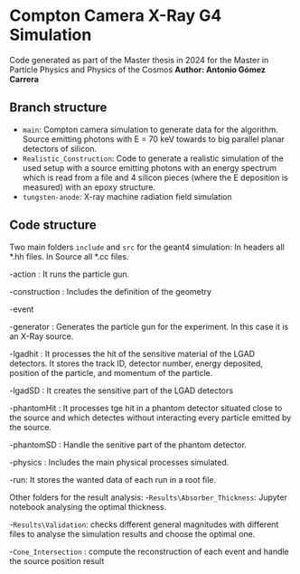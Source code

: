 # Compton Camera X-Ray G4 Simulation
Code generated as part of the Master thesis in 2024 for the Master in Particle Physics and Physics of the Cosmos
__Author: Antonio Gómez Carrera__

## Branch structure 
- `main`: Compton camera simulation to generate data for the algorithm. Source emitting photons with E = 70 keV towards to big parallel planar detectors of silicon.
- `Realistic_Construction`: Code to generate a realistic simulation of the used setup  with a source emitting photons with an energy spectrum which is read from a file and 4 silicon pieces (where the E deposition is measured) with an epoxy structure.
- `tungsten-anode`: X-ray machine radiation field simulation

## Code structure

Two main folders ``include`` and ``src`` for the geant4 simulation:
In headers all *.hh files.
In Source all *.cc files.

-action :
It runs the particle gun.

-construction :
Includes the definition of the geometry

-event

-generator :
Generates the particle gun for the experiment. In this case it is an X-Ray source. 

-lgadhit :
It processes the hit of the sensitive material of the LGAD detectors. It stores the track ID, detector number, energy deposited, position of the particle, and momentum of the particle.

-lgadSD :
It creates the sensitive part of the LGAD detectors

-phantomHit :
It processes tge hit in a phantom detector situated close to the source and which detectes without interacting every particle emitted by the source.

-phantomSD : 
Handle the senitive part of the phantom detector.

-physics :
Includes the main physical processes simulated.

-run:
It stores the wanted data of each run in a root file.

Other folders for the result analysis:
-``Results\Absorber_Thickness``: Jupyter notebook analysing the optimal thickness.

-``Results\Validation``: checks different general magnitudes with different files to analyse the simulation results and choose the optimal one.

-``Cone_Intersection`` : compute the reconstruction of each event and handle the source position result
